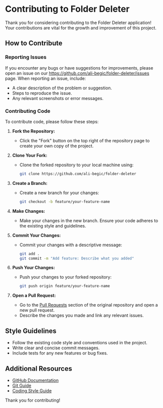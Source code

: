 # Contributing to Folder Deleter

Thank you for considering contributing to the Folder Deleter application! Your contributions are vital for the growth and improvement of this project.

## How to Contribute

### Reporting Issues

If you encounter any bugs or have suggestions for improvements, please open an issue on our https://github.com/ali-begic/folder-deleter/issues page. When reporting an issue, include:
- A clear description of the problem or suggestion.
- Steps to reproduce the issue.
- Any relevant screenshots or error messages.

### Contributing Code

To contribute code, please follow these steps:

1. **Fork the Repository:**
   - Click the "Fork" button on the top right of the repository page to create your own copy of the project.

2. **Clone Your Fork:**
   - Clone the forked repository to your local machine using:
     ```bash
     git clone https://github.com/ali-begic/folder-deleter
     ```

3. **Create a Branch:**
   - Create a new branch for your changes:
     ```bash
     git checkout -b feature/your-feature-name
     ```

4. **Make Changes:**
   - Make your changes in the new branch. Ensure your code adheres to the existing style and guidelines.

5. **Commit Your Changes:**
   - Commit your changes with a descriptive message:
     ```bash
     git add .
     git commit -m "Add feature: Describe what you added"
     ```

6. **Push Your Changes:**
   - Push your changes to your forked repository:
     ```bash
     git push origin feature/your-feature-name
     ```

7. **Open a Pull Request:**
   - Go to the [Pull Requests](https://github.com/ali-begic/folder-deleter/pulls) section of the original repository and open a new pull request.
   - Describe the changes you made and link any relevant issues.

## Style Guidelines

- Follow the existing code style and conventions used in the project.
- Write clear and concise commit messages.
- Include tests for any new features or bug fixes.

## Additional Resources

- [GitHub Documentation](https://docs.github.com/en/github)
- [Git Guide](https://git-scm.com/doc)
- [Coding Style Guide](STYLE_GUIDE.md)

Thank you for contributing!
